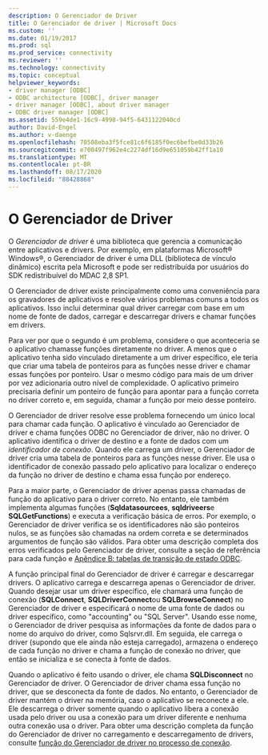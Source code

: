 ```yaml
---
description: O Gerenciador de Driver
title: O Gerenciador de driver | Microsoft Docs
ms.custom: ''
ms.date: 01/19/2017
ms.prod: sql
ms.prod_service: connectivity
ms.reviewer: ''
ms.technology: connectivity
ms.topic: conceptual
helpviewer_keywords:
- driver manager [ODBC]
- ODBC architecture [ODBC], driver manager
- driver manager [ODBC], about driver manager
- ODBC driver manager [ODBC]
ms.assetid: 559e4de1-16c9-4998-94f5-6431122040cd
author: David-Engel
ms.author: v-daenge
ms.openlocfilehash: 70508eba3f5fce81c6f6185f0ec6befbe0d33b26
ms.sourcegitcommit: e700497f962e4c2274df16d9e651059b42ff1a10
ms.translationtype: MT
ms.contentlocale: pt-BR
ms.lasthandoff: 08/17/2020
ms.locfileid: "88428868"
---
```

# <a name="the-driver-manager"></a>O Gerenciador de Driver
O *Gerenciador de driver* é uma biblioteca que gerencia a comunicação entre aplicativos e drivers. Por exemplo, em plataformas Microsoft® Windows®, o Gerenciador de driver é uma DLL (biblioteca de vínculo dinâmico) escrita pela Microsoft e pode ser redistribuída por usuários do SDK redistribuível do MDAC 2,8 SP1.  
  
 O Gerenciador de driver existe principalmente como uma conveniência para os gravadores de aplicativos e resolve vários problemas comuns a todos os aplicativos. Isso inclui determinar qual driver carregar com base em um nome de fonte de dados, carregar e descarregar drivers e chamar funções em drivers.  
  
 Para ver por que o segundo é um problema, considere o que aconteceria se o aplicativo chamasse funções diretamente no driver. A menos que o aplicativo tenha sido vinculado diretamente a um driver específico, ele teria que criar uma tabela de ponteiros para as funções nesse driver e chamar essas funções por ponteiro. Usar o mesmo código para mais de um driver por vez adicionaria outro nível de complexidade. O aplicativo primeiro precisaria definir um ponteiro de função para apontar para a função correta no driver correto e, em seguida, chamar a função por meio desse ponteiro.  
  
 O Gerenciador de driver resolve esse problema fornecendo um único local para chamar cada função. O aplicativo é vinculado ao Gerenciador de driver e chama funções ODBC no Gerenciador de driver, não no driver. O aplicativo identifica o driver de destino e a fonte de dados com um *identificador de conexão*. Quando ele carrega um driver, o Gerenciador de driver cria uma tabela de ponteiros para as funções nesse driver. Ele usa o identificador de conexão passado pelo aplicativo para localizar o endereço da função no driver de destino e chama essa função por endereço.  
  
 Para a maior parte, o Gerenciador de driver apenas passa chamadas de função do aplicativo para o driver correto. No entanto, ele também implementa algumas funções (**Sqldatasourcees**, **sqldriveers**e **SQLGetFunctions**) e executa a verificação básica de erros. Por exemplo, o Gerenciador de driver verifica se os identificadores não são ponteiros nulos, se as funções são chamadas na ordem correta e se determinados argumentos de função são válidos. Para obter uma descrição completa dos erros verificados pelo Gerenciador de driver, consulte a seção de referência para cada função e [Apêndice B: tabelas de transição de estado ODBC](../../odbc/reference/appendixes/appendix-b-odbc-state-transition-tables.md).  
  
 A função principal final do Gerenciador de driver é carregar e descarregar drivers. O aplicativo carrega e descarrega apenas o Gerenciador de driver. Quando desejar usar um driver específico, ele chamará uma função de conexão (**SQLConnect**, **SQLDriverConnect**ou **SQLBrowseConnect**) no Gerenciador de driver e especificará o nome de uma fonte de dados ou driver específico, como "accounting" ou "SQL Server". Usando esse nome, o Gerenciador de driver pesquisa as informações da fonte de dados para o nome do arquivo do driver, como Sqlsrvr.dll. Em seguida, ele carrega o driver (supondo que ele ainda não esteja carregado), armazena o endereço de cada função no driver e chama a função de conexão no driver, que então se inicializa e se conecta à fonte de dados.  
  
 Quando o aplicativo é feito usando o driver, ele chama **SQLDisconnect** no Gerenciador de driver. O Gerenciador de driver chama essa função no driver, que se desconecta da fonte de dados. No entanto, o Gerenciador de driver mantém o driver na memória, caso o aplicativo se reconecte a ele. Ele descarrega o driver somente quando o aplicativo libera a conexão usada pelo driver ou usa a conexão para um driver diferente e nenhuma outra conexão usa o driver. Para obter uma descrição completa da função do Gerenciador de driver no carregamento e descarregamento de drivers, consulte [função do Gerenciador de driver no processo de conexão](../../odbc/reference/develop-app/driver-manager-s-role-in-the-connection-process.md).
